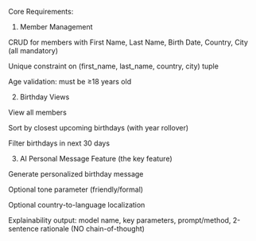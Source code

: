 Core Requirements:
1) Member Management

CRUD for members with First Name, Last Name, Birth Date, Country, City (all mandatory)

Unique constraint on (first_name, last_name, country, city) tuple

Age validation: must be ≥18 years old

2) Birthday Views

View all members

Sort by closest upcoming birthdays (with year rollover)

Filter birthdays in next 30 days

3) AI Personal Message Feature (the key feature)

Generate personalized birthday message

Optional tone parameter (friendly/formal)

Optional country-to-language localization

Explainability output: model name, key parameters, prompt/method, 2-sentence rationale (NO chain-of-thought)


